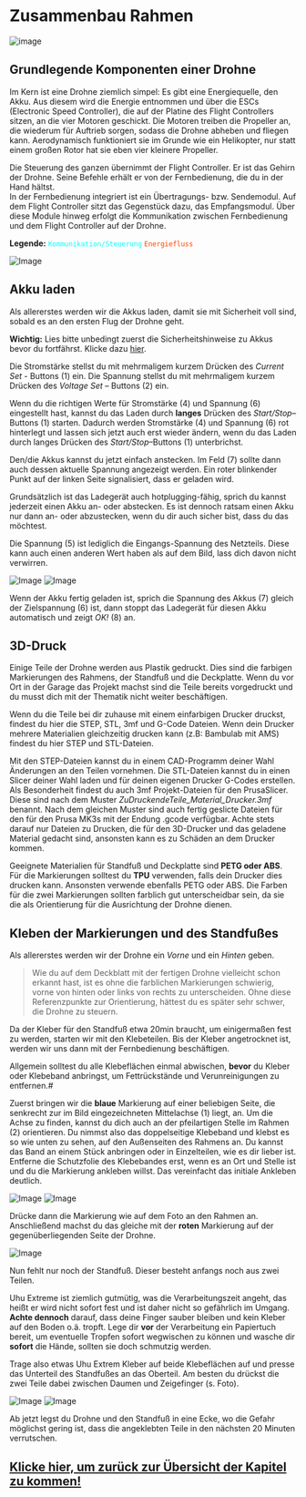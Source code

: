 # Zusammenbau Rahmen
![image](https://github.com/Rohde-Schwarz-Garage/.github/blob/main/ressources/graphics/2024_03_13_Trennbanner_GitHub_Grey_Transparent.png?raw=true)


## Grundlegende Komponenten einer Drohne

Im Kern ist eine Drohne ziemlich simpel: Es gibt eine Energiequelle, den Akku. Aus diesem wird die Energie entnommen und über die ESCs (Electronic Speed Controller), die auf der Platine des Flight Controllers sitzen, an die vier Motoren geschickt. Die Motoren treiben die Propeller an, die wiederum für Auftrieb sorgen, sodass die Drohne abheben und fliegen kann. Aerodynamisch funktioniert sie im Grunde wie ein Helikopter, nur statt einem großen Rotor hat sie eben vier kleinere Propeller.

Die Steuerung des ganzen übernimmt der Flight Controller. Er ist das Gehirn der Drohne. Seine Befehle erhält er von der Fernbedienung, die du in der Hand hältst.  
In der Fernbedienung integriert ist ein Übertragungs- bzw. Sendemodul. Auf dem Flight Controller sitzt das Gegenstück dazu, das Empfangsmodul. Über diese Module hinweg erfolgt die Kommunikation zwischen Fernbedienung und dem Flight Controller auf der Drohne.

**Legende:** 
<code style="color : Cyan">Kommunikation/Steuerung</code>
<code style="color : Orangered">Energiefluss</code>


![Image](/rsc/01_img/02_FrameAssembly/BasicConcept.png)


## Akku laden

Als allererstes werden wir die Akkus laden, damit sie mit Sicherheit voll sind, sobald es an den ersten Flug der Drohne geht.

**Wichtig:** Lies bitte unbedingt zuerst die Sicherheitshinweise zu Akkus bevor du fortfährst. Klicke dazu [hier](/docs/09_Safety.md#sicherer-umgang-mit-lipo-akkus).

Die Stromstärke stellst du mit mehrmaligem kurzem Drücken des *Current Set* - Buttons (1) ein. Die Spannung stellst du mit mehrmaligem kurzem Drücken des *Voltage Set* – Buttons (2) ein. 

Wenn du die richtigen Werte für Stromstärke (4) und Spannung (6) eingestellt hast, kannst du das Laden durch **langes** Drücken des *Start/Stop*–Buttons (1) starten. Dadurch werden Stromstärke (4) und Spannung (6) rot hinterlegt und lassen sich jetzt auch erst wieder ändern, wenn du das Laden durch langes Drücken des *Start/Stop*–Buttons (1) unterbrichst.

Den/die Akkus kannst du jetzt einfach anstecken. Im Feld (7) sollte dann auch dessen aktuelle Spannung angezeigt werden. Ein roter blinkender Punkt auf der linken Seite signalisiert, dass er geladen wird.

Grundsätzlich ist das Ladegerät auch hotplugging-fähig, sprich du kannst jederzeit einen Akku an- oder abstecken. Es ist dennoch ratsam einen Akku nur dann an- oder abzustecken, wenn du dir auch sicher bist, dass du das möchtest.

Die Spannung (5) ist lediglich die Eingangs-Spannung des Netzteils. Diese kann auch einen anderen Wert haben als auf dem Bild, lass dich davon nicht verwirren.

![Image](/rsc/01_img/02_FrameAssembly/Charger.png)
![Image](/rsc/01_img/02_FrameAssembly/ChargerScreen.png)

Wenn der Akku fertig geladen ist, sprich die Spannung des Akkus (7) gleich der Zielspannung (6) ist, dann stoppt das Ladegerät für diesen Akku automatisch und zeigt *OK!* (8) an.


## 3D-Druck

Einige Teile der Drohne werden aus Plastik gedruckt. Dies sind die farbigen Markierungen des Rahmens, der Standfuß und die Deckplatte. Wenn du vor Ort in der Garage das Projekt machst sind die Teile bereits vorgedruckt und du musst dich mit der Thematik nicht weiter beschäftigen.

Wenn du die Teile bei dir zuhause mit einem einfarbigen Drucker druckst, findest du hier die STEP, STL, 3mf und G-Code Dateien. Wenn dein Drucker mehrere Materialien gleichzeitig drucken kann (z.B: Bambulab mit AMS) findest du hier STEP und STL-Dateien. 

Mit den STEP-Dateien kannst du in einem CAD-Programm deiner Wahl Änderungen an den Teilen vornehmen. Die STL-Dateien kannst du in einen Slicer deiner Wahl laden und für deinen eigenen Drucker G-Codes erstellen. Als Besonderheit findest du auch 3mf Projekt-Dateien für den PrusaSlicer. Diese sind nach dem Muster *ZuDruckendeTeile_Material_Drucker.3mf* benannt. Nach dem gleichen Muster sind auch fertig geslicte Dateien für den für den Prusa MK3s mit der Endung .gcode verfügbar. Achte stets darauf nur Dateien zu Drucken, die für den 3D-Drucker und das geladene Material gedacht sind, ansonsten kann es zu Schäden an dem Drucker kommen.

Geeignete Materialien für Standfuß und Deckplatte sind **PETG oder ABS**. Für die Markierungen solltest du **TPU** verwenden, falls dein Drucker dies drucken kann. Ansonsten verwende ebenfalls PETG oder ABS. Die Farben für die zwei Markierungen sollten farblich gut unterscheidbar sein, da sie die als Orientierung für die Ausrichtung der Drohne dienen.


## Kleben der Markierungen und des Standfußes

Als allererstes werden wir der Drohne ein *Vorne* und ein *Hinten* geben.

>Wie du auf dem Deckblatt mit der fertigen Drohne vielleicht schon erkannt hast, ist es ohne die farblichen Markierungen schwierig, vorne von hinten oder links von rechts zu unterscheiden. Ohne diese Referenzpunkte zur Orientierung, hättest du es später sehr schwer, die Drohne zu steuern.

Da der Kleber für den Standfuß etwa 20min braucht, um einigermaßen fest zu werden, starten wir mit den Klebeteilen. Bis der Kleber angetrocknet ist, werden wir uns dann mit der Fernbedienung beschäftigen.

Allgemein solltest du alle Klebeflächen einmal abwischen, **bevor** du Kleber oder Klebeband anbringst, um Fettrückstände und Verunreinigungen zu entfernen.#

Zuerst bringen wir die **blaue** Markierung auf einer beliebigen Seite, die senkrecht zur im Bild eingezeichneten Mittelachse (1) liegt, an. Um die Achse zu finden, kannst du dich auch an der pfeilartigen Stelle im Rahmen (2) orientieren. Du nimmst also das doppelseitige Klebeband und klebst es so wie unten zu sehen, auf den Außenseiten des Rahmens an. Du kannst das Band an einem Stück anbringen oder in Einzelteilen, wie es dir lieber ist. Entferne die Schutzfolie des Klebebandes erst, wenn es an Ort und Stelle ist und du die Markierung ankleben willst. Das vereinfacht das initiale Ankleben deutlich.

![Image](/rsc/01_img/02_FrameAssembly/FrameTaped.png)
![Image](/rsc/01_img/02_FrameAssembly/FrameCenterLine.png)

Drücke dann die Markierung wie auf dem Foto an den Rahmen an. Anschließend machst du das gleiche mit der **roten** Markierung auf der gegenüberliegenden Seite der Drohne. 

![Image](/rsc/01_img/02_FrameAssembly/FrameMarked.png)

Nun fehlt nur noch der Standfuß. Dieser besteht anfangs noch aus zwei Teilen.

Uhu Extreme ist ziemlich gutmütig, was die Verarbeitungszeit angeht, das heißt er wird nicht sofort fest und ist daher nicht so gefährlich im Umgang. **Achte dennoch** darauf, dass deine Finger sauber bleiben und kein Kleber auf den Boden o.ä. tropft. Lege dir **vor** der Verarbeitung ein Papiertuch bereit, um eventuelle Tropfen sofort wegwischen zu können und wasche dir **sofort** die Hände, sollten sie doch schmutzig werden.

Trage also etwas Uhu Extrem Kleber auf beide Klebeflächen auf und presse das Unterteil des Standfußes an das Oberteil. Am besten du drückst die zwei Teile dabei zwischen Daumen und Zeigefinger (s. Foto).

![Image](/rsc/01_img/02_FrameAssembly/StandGlueApplied.png)
![Image](/rsc/01_img/02_FrameAssembly/StandGluePressed.png)

Ab jetzt legst du Drohne und den Standfuß in eine Ecke, wo die Gefahr möglichst gering ist, dass die angeklebten Teile in den nächsten 20 Minuten verrutschen.


## [Klicke hier, um zurück zur Übersicht der Kapitel zu kommen!](/README.md#kapitel)